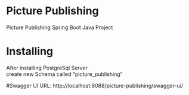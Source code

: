 # Picture Publishing
Picture Publishing Spring Boot Java Project

# Installing
After installing PostgreSql Server <br>
create new Schema called "picture_publishing"

#Swagger UI
URL: http://localhost:8088/picture-publishing/swagger-ui/


